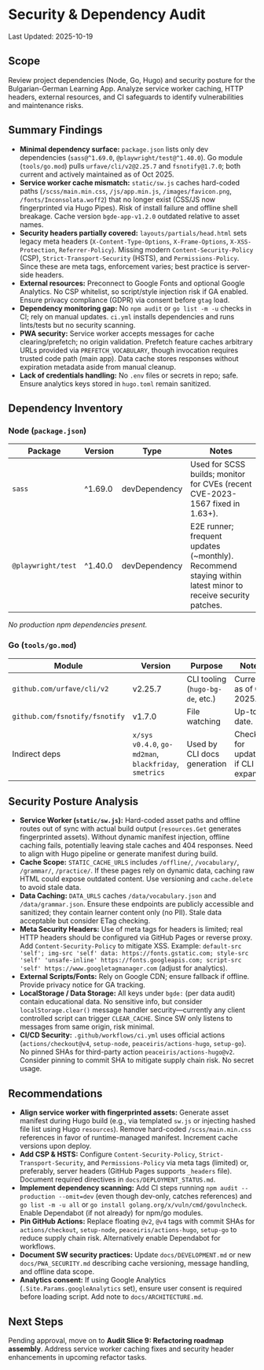 # Security & Dependency Audit

Last Updated: 2025-10-19

## Scope

Review project dependencies (Node, Go, Hugo) and security posture for the Bulgarian-German Learning App. Analyze service worker caching, HTTP headers, external resources, and CI safeguards to identify vulnerabilities and maintenance risks.

## Summary Findings

- **Minimal dependency surface:** `package.json` lists only dev dependencies (`sass@^1.69.0`, `@playwright/test@^1.40.0`). Go module (`tools/go.mod`) pulls `urfave/cli/v2@2.25.7` and `fsnotify@1.7.0`; both current and actively maintained as of Oct 2025.
- **Service worker cache mismatch:** `static/sw.js` caches hard-coded paths (`/scss/main.min.css`, `/js/app.min.js`, `/images/favicon.png`, `/fonts/Inconsolata.woff2`) that no longer exist (CSS/JS now fingerprinted via Hugo Pipes). Risk of install failure and offline shell breakage. Cache version `bgde-app-v1.2.0` outdated relative to asset names.
- **Security headers partially covered:** `layouts/partials/head.html` sets legacy meta headers (`X-Content-Type-Options`, `X-Frame-Options`, `X-XSS-Protection`, `Referrer-Policy`). Missing modern `Content-Security-Policy` (CSP), `Strict-Transport-Security` (HSTS), and `Permissions-Policy`. Since these are meta tags, enforcement varies; best practice is server-side headers.
- **External resources:** Preconnect to Google Fonts and optional Google Analytics. No CSP whitelist, so script/style injection risk if GA enabled. Ensure privacy compliance (GDPR) via consent before `gtag` load.
- **Dependency monitoring gap:** No `npm audit` or `go list -m -u` checks in CI; rely on manual updates. `ci.yml` installs dependencies and runs lints/tests but no security scanning.
- **PWA security:** Service worker accepts messages for cache clearing/prefetch; no origin validation. Prefetch feature caches arbitrary URLs provided via `PREFETCH_VOCABULARY`, though invocation requires trusted code path (main app). Data cache stores responses without expiration metadata aside from manual cleanup.
- **Lack of credentials handling:** No `.env` files or secrets in repo; safe. Ensure analytics keys stored in `hugo.toml` remain sanitized.

## Dependency Inventory

### Node (`package.json`)

| Package | Version | Type | Notes |
| --- | --- | --- | --- |
| `sass` | ^1.69.0 | devDependency | Used for SCSS builds; monitor for CVEs (recent CVE-2023-1567 fixed in 1.63+). |
| `@playwright/test` | ^1.40.0 | devDependency | E2E runner; frequent updates (~monthly). Recommend staying within latest minor to receive security patches. |

_No production npm dependencies present._

### Go (`tools/go.mod`)

| Module | Version | Purpose | Notes |
| --- | --- | --- | --- |
| `github.com/urfave/cli/v2` | v2.25.7 | CLI tooling (`hugo-bg-de`, etc.) | Current as of Oct 2025. |
| `github.com/fsnotify/fsnotify` | v1.7.0 | File watching | Up-to-date. |
| Indirect deps | `x/sys v0.4.0`, `go-md2man`, `blackfriday`, `smetrics` | Used by CLI docs generation | Check for updates if CLI expands. |

## Security Posture Analysis

- **Service Worker (`static/sw.js`):** Hard-coded asset paths and offline routes out of sync with actual build output (`resources.Get` generates fingerprinted assets). Without dynamic manifest injection, offline caching fails, potentially leaving stale caches and 404 responses. Need to align with Hugo pipeline or generate manifest during build.
- **Cache Scope:** `STATIC_CACHE_URLS` includes `/offline/`, `/vocabulary/`, `/grammar/`, `/practice/`. If these pages rely on dynamic data, caching raw HTML could expose outdated content. Use versioning and `cache.delete` to avoid stale data.
- **Data Caching:** `DATA_URLS` caches `/data/vocabulary.json` and `/data/grammar.json`. Ensure these endpoints are publicly accessible and sanitized; they contain learner content only (no PII). Stale data acceptable but consider ETag checking.
- **Meta Security Headers:** Use of meta tags for headers is limited; real HTTP headers should be configured via GitHub Pages or reverse proxy. Add `Content-Security-Policy` to mitigate XSS. Example: `default-src 'self'; img-src 'self' data: https://fonts.gstatic.com; style-src 'self' 'unsafe-inline' https://fonts.googleapis.com; script-src 'self' https://www.googletagmanager.com` (adjust for analytics).
- **External Scripts/Fonts:** Rely on Google CDN; ensure fallback if offline. Provide privacy notice for GA tracking.
- **LocalStorage / Data Storage:** All keys under `bgde:` (per data audit) contain educational data. No sensitive info, but consider `localStorage.clear()` message handler security—currently any client controlled script can trigger `CLEAR_CACHE`. Since SW only listens to messages from same origin, risk minimal.
- **CI/CD Security:** `.github/workflows/ci.yml` uses official actions (`actions/checkout@v4`, `setup-node`, `peaceiris/actions-hugo`, `setup-go`). No pinned SHAs for third-party action `peaceiris/actions-hugo@v2`. Consider pinning to commit SHA to mitigate supply chain risk. No secret usage.

## Recommendations

- **Align service worker with fingerprinted assets:** Generate asset manifest during Hugo build (e.g., via templated `sw.js` or injecting hashed file list using Hugo `resources`). Remove hard-coded `/scss/main.min.css` references in favor of runtime-managed manifest. Increment cache versions upon deploy.
- **Add CSP & HSTS:** Configure `Content-Security-Policy`, `Strict-Transport-Security`, and `Permissions-Policy` via meta tags (limited) or, preferably, server headers (GitHub Pages supports `_headers` file). Document required directives in `docs/DEPLOYMENT_STATUS.md`.
- **Implement dependency scanning:** Add CI steps running `npm audit --production --omit=dev` (even though dev-only, catches references) and `go list -m -u all` or `go install golang.org/x/vuln/cmd/govulncheck`. Enable Dependabot (if not already) for npm/go modules.
- **Pin GitHub Actions:** Replace floating `@v2`, `@v4` tags with commit SHAs for `actions/checkout`, `setup-node`, `peaceiris/actions-hugo`, `setup-go` to reduce supply chain risk. Alternatively enable Dependabot for workflows.
- **Document SW security practices:** Update `docs/DEVELOPMENT.md` or new `docs/PWA_SECURITY.md` describing cache versioning, message handling, and offline data scope.
- **Analytics consent:** If using Google Analytics (`.Site.Params.googleAnalytics` set), ensure user consent is required before loading script. Add note to `docs/ARCHITECTURE.md`.

## Next Steps

Pending approval, move on to **Audit Slice 9: Refactoring roadmap assembly**. Address service worker caching fixes and security header enhancements in upcoming refactor tasks.
